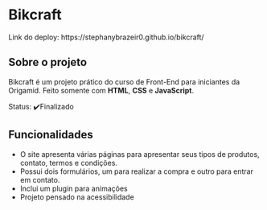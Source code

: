 <h1>Bikcraft</h1>
<p>Link do deploy: https://stephanybrazeir0.github.io/bikcraft/</p>
<h2>Sobre o projeto</h2>
<p>Bikcraft é um projeto prático do curso de Front-End para iniciantes da Origamid. Feito somente com <strong>HTML</strong>, <strong>CSS</strong> e <strong>JavaScript</strong>.</p>
<p>Status: ✔️Finalizado<p>
  
<h2>Funcionalidades</h2>
<ul>
<li>O site apresenta várias páginas para apresentar seus tipos de produtos, contato, termos e condições.</li>
<li>Possui dois formulários, um para realizar a compra e outro para entrar em contato.</li>
<li>Inclui um plugin para animações</li>
<li>Projeto pensado na acessibilidade</li>
</ul>
